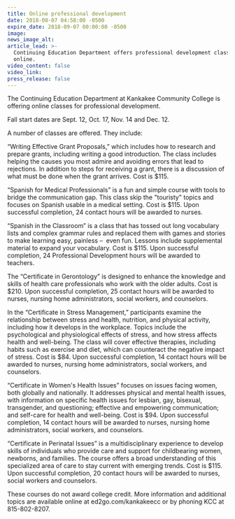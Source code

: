 ```yaml
---
title: Online professional development
date: 2018-08-07 04:58:00 -0500
expire_date: 2018-09-07 00:00:00 -0500
image:
news_image_alt:
article_lead: >-
  Continuing Education Department offers professional development classes
  online.
video_content: false
video_link:
press_release: false
---
```


The Continuing Education Department at Kankakee Community College is offering online classes for professional development.

Fall start dates are Sept. 12, Oct. 17, Nov. 14 and Dec. 12.

A number of classes are offered. They include:

“Writing Effective Grant Proposals,” which includes how to research and prepare grants, including writing a good introduction. The class includes helping the causes you most admire and avoiding errors that lead to rejections. In addition to steps for receiving a grant, there is a discussion of what must be done when the grant arrives. Cost is $115.

“Spanish for Medical Professionals” is a fun and simple course with tools to bridge the communication gap. This class skip the "touristy" topics and focuses on Spanish usable in a medical setting. Cost is $115. Upon successful completion, 24 contact hours will be awarded to nurses.

“Spanish in the Classroom” is a class that has tossed out long vocabulary lists and complex grammar rules and replaced them with games and stories to make learning easy, painless –&nbsp; even fun. Lessons include supplemental material to expand your vocabulary. Cost is $115. Upon successful completion, 24 Professional Development hours will be awarded to teachers.

The “Certificate in Gerontology” is designed to enhance the knowledge and skills of health care professionals who work with the older adults. Cost is $210. Upon successful completion, 25 contact hours will be awarded to nurses, nursing home administrators, social workers, and counselors.

In the “Certificate in Stress Management,” participants examine the relationship between stress and health, nutrition, and physical activity, including how it develops in the workplace. Topics include the psychological and physiological effects of stress, and how stress affects health and well-being. The class will cover effective therapies, including habits such as exercise and diet, which can counteract the negative impact of stress. Cost is $84. Upon successful completion, 14 contact hours will be awarded to nurses, nursing home administrators, social workers, and counselors.

“Certificate in Women's Health Issues” focuses on issues facing women, both globally and nationally. It addresses physical and mental health issues, with information on specific health issues for lesbian, gay, bisexual, transgender, and questioning; effective and empowering communication; and self-care for health and well-being. Cost is $94. Upon successful completion, 14 contact hours will be awarded to nurses, nursing home administrators, social workers, and counselors.

“Certificate in Perinatal Issues” is a multidisciplinary experience to develop skills of individuals who provide care and support for childbearing women, newborns, and families. The course offers a broad understanding of this specialized area of care to stay current with emerging trends. Cost is $115. Upon successful completion, 20 contact hours will be awarded to nurses, social workers and counselors.

These courses do not award college credit. More information and additional topics are available online at ed2go.com/kankakeecc or by phoning KCC at 815-802-8207.